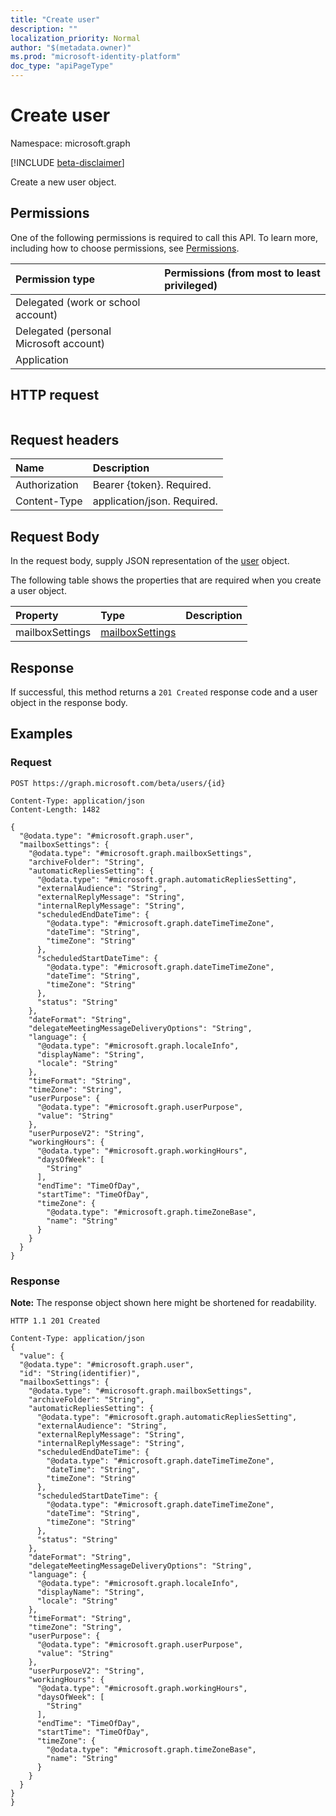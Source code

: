 ```yaml
---
title: "Create user"
description: ""
localization_priority: Normal
author: "$(metadata.owner)"
ms.prod: "microsoft-identity-platform"
doc_type: "apiPageType"
---
```


# Create user

Namespace: microsoft.graph

[!INCLUDE [beta-disclaimer](../../includes/beta-disclaimer.md)]

Create a new user object.

## Permissions

One of the following permissions is required to call this API. To learn more, including how to choose permissions, see [Permissions](/graph/permissions-reference).

| Permission type                        | Permissions (from most to least privileged) |
| :------------------------------------- | :------------------------------------------ |
| Delegated (work or school account)     |                                             |
| Delegated (personal Microsoft account) |                                             |
| Application                            |                                             |

## HTTP request

<!-- {
  "blockType": "ignored"
}
-->

```http

```

## Request headers

| Name          | Description                 |
| :------------ | :-------------------------- |
| Authorization | Bearer {token}. Required.   |
| Content-Type  | application/json. Required. |

## Request Body

In the request body, supply JSON representation of the [user](../resources/-user.md) object.

<!-- Actions and Functions -->

<!-- CRUD Methods -->

The following table shows the properties that are required when you create a user object.

| Property        | Type                                               | Description |
| :-------------- | :------------------------------------------------- | :---------- |
| mailboxSettings | [mailboxSettings](../resources/mailboxsettings.md) |             |

## Response

If successful, this method returns a `201 Created` response code and a user object in the response body.

## Examples

### Request

<!-- {
  "blockType": "request",
  "name": "create_user"
}
-->

```http
POST https://graph.microsoft.com/beta/users/{id}

Content-Type: application/json
Content-Length: 1482

{
  "@odata.type": "#microsoft.graph.user",
  "mailboxSettings": {
    "@odata.type": "#microsoft.graph.mailboxSettings",
    "archiveFolder": "String",
    "automaticRepliesSetting": {
      "@odata.type": "#microsoft.graph.automaticRepliesSetting",
      "externalAudience": "String",
      "externalReplyMessage": "String",
      "internalReplyMessage": "String",
      "scheduledEndDateTime": {
        "@odata.type": "#microsoft.graph.dateTimeTimeZone",
        "dateTime": "String",
        "timeZone": "String"
      },
      "scheduledStartDateTime": {
        "@odata.type": "#microsoft.graph.dateTimeTimeZone",
        "dateTime": "String",
        "timeZone": "String"
      },
      "status": "String"
    },
    "dateFormat": "String",
    "delegateMeetingMessageDeliveryOptions": "String",
    "language": {
      "@odata.type": "#microsoft.graph.localeInfo",
      "displayName": "String",
      "locale": "String"
    },
    "timeFormat": "String",
    "timeZone": "String",
    "userPurpose": {
      "@odata.type": "#microsoft.graph.userPurpose",
      "value": "String"
    },
    "userPurposeV2": "String",
    "workingHours": {
      "@odata.type": "#microsoft.graph.workingHours",
      "daysOfWeek": [
        "String"
      ],
      "endTime": "TimeOfDay",
      "startTime": "TimeOfDay",
      "timeZone": {
        "@odata.type": "#microsoft.graph.timeZoneBase",
        "name": "String"
      }
    }
  }
}

```

### Response

**Note:** The response object shown here might be shortened for readability.

<!-- {
  "blockType": "response",
  "truncated": true,
  "@odata.type": "Microsoft.OutlookServices.user"
}
-->

```http
HTTP 1.1 201 Created

Content-Type: application/json
{
  "value": {
  "@odata.type": "#microsoft.graph.user",
  "id": "String(identifier)",
  "mailboxSettings": {
    "@odata.type": "#microsoft.graph.mailboxSettings",
    "archiveFolder": "String",
    "automaticRepliesSetting": {
      "@odata.type": "#microsoft.graph.automaticRepliesSetting",
      "externalAudience": "String",
      "externalReplyMessage": "String",
      "internalReplyMessage": "String",
      "scheduledEndDateTime": {
        "@odata.type": "#microsoft.graph.dateTimeTimeZone",
        "dateTime": "String",
        "timeZone": "String"
      },
      "scheduledStartDateTime": {
        "@odata.type": "#microsoft.graph.dateTimeTimeZone",
        "dateTime": "String",
        "timeZone": "String"
      },
      "status": "String"
    },
    "dateFormat": "String",
    "delegateMeetingMessageDeliveryOptions": "String",
    "language": {
      "@odata.type": "#microsoft.graph.localeInfo",
      "displayName": "String",
      "locale": "String"
    },
    "timeFormat": "String",
    "timeZone": "String",
    "userPurpose": {
      "@odata.type": "#microsoft.graph.userPurpose",
      "value": "String"
    },
    "userPurposeV2": "String",
    "workingHours": {
      "@odata.type": "#microsoft.graph.workingHours",
      "daysOfWeek": [
        "String"
      ],
      "endTime": "TimeOfDay",
      "startTime": "TimeOfDay",
      "timeZone": {
        "@odata.type": "#microsoft.graph.timeZoneBase",
        "name": "String"
      }
    }
  }
}
}

```
